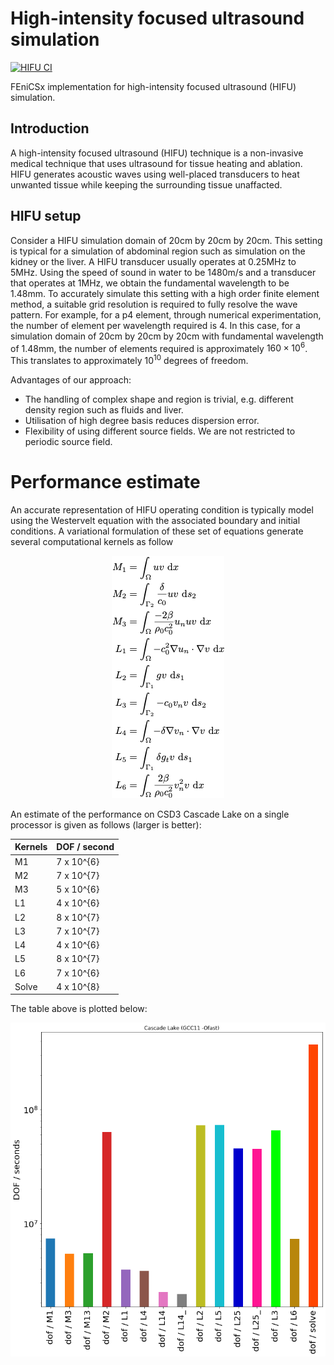 # High-intensity focused ultrasound simulation

[![HIFU CI](https://github.com/adeebkor/hifu-simulation/actions/workflows/python-app.yml/badge.svg)](https://github.com/adeebkor/hifu-simulation/actions/workflows/python-app.yml)

FEniCSx implementation for high-intensity focused ultrasound (HIFU) simulation. 

## Introduction

A high-intensity focused ultrasound (HIFU) technique is a non-invasive medical 
technique that uses ultrasound for tissue heating and ablation.
HIFU generates acoustic waves using well-placed transducers to heat 
unwanted tissue while keeping the surrounding tissue unaffacted.

## HIFU setup

Consider a HIFU simulation domain of 20cm by 20cm by 20cm. This setting is
typical for a simulation of abdominal region such as simulation on the kidney 
or the liver. A HIFU transducer usually operates at 0.25MHz to 5MHz. Using the
speed of sound in water to be 1480m/s and a transducer that operates at 1MHz,
we obtain the fundamental wavelength to be 1.48mm. To accurately simulate this
setting with a high order finite element method, a suitable grid resolution
is required to fully resolve the wave pattern. For example, for a p4 element, 
through numerical experimentation, the number of element per wavelength
required is 4. In this case, for a simulation domain of 20cm by 20cm by 20cm
with fundamental wavelength of 1.48mm, the number of elements required is
approximately $160 \times 10^{6}$. This translates to approximately $10^{10}$
degrees of freedom.

Advantages of our approach:
* The handling of complex shape and region is trivial, e.g. different density
region such as fluids and liver.
* Utilisation of high degree basis reduces dispersion error.
* Flexibility of using different source fields. We are not restricted to
periodic source field.

# Performance estimate

An accurate representation of HIFU operating condition is typically model 
using the Westervelt equation with the associated boundary and initial 
conditions. A variational formulation of these set of equations generate
several computational kernels as follow

<p align="center">
    <img src=westervelt_forms.png/>
</p>

An estimate of the performance on CSD3 Cascade Lake on a single processor 
is given as follows (larger is better):

| Kernels | DOF / second |
| ------- | ------------ |
| M1      | 7 x 10^{6}   |
| M2      | 7 x 10^{7}   |
| M3      | 5 x 10^{6}   |
| L1      | 4 x 10^{6}   |
| L2      | 8 x 10^{7}   |
| L3      | 7 x 10^{7}   |
| L4      | 4 x 10^{6}   |
| L5      | 8 x 10^{7}   |
| L6      | 7 x 10^{6}   |
| Solve   | 4 x 10^{8}   |

The table above is plotted below:

<p align="center">
    <img src=cclake_dof_per_second.png/>
</p>
